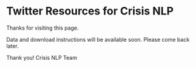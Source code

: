 # Twitter Resources for Crisis NLP

Thanks for visiting this page.

Data and download instructions will be available soon. Please come back later.

Thank you!
Crisis NLP Team
